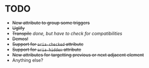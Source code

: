 # TODO

* ~~New attribute to group some triggers~~
* ~~Uglify~~
* ~~Transpile~~ _done, but have to check for compatibilities_
* ~~Demos!~~
* ~~Support for `aria-checked` attribute~~
* ~~Support for `aria-hidden` attribute~~
* ~~New attributes for targetting previous or next adjacent element~~
* Anything else?
